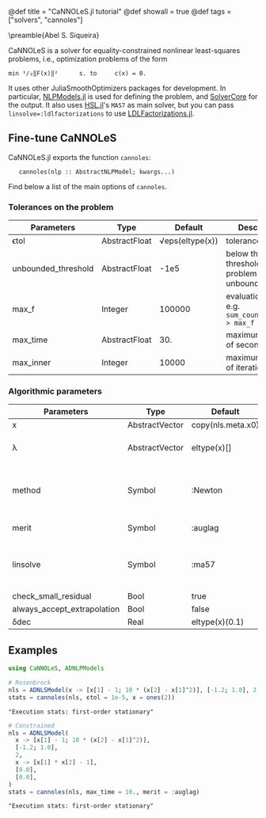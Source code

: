 @def title = "CaNNOLeS.jl tutorial"
@def showall = true
@def tags = ["solvers", "cannoles"]

\preamble{Abel S. Siqueira}



CaNNOLeS is a solver for equality-constrained nonlinear least-squares problems, i.e.,
optimization problems of the form

    min ¹/₂‖F(x)‖²      s. to     c(x) = 0.

It uses other JuliaSmoothOptimizers packages for development.
In particular, [NLPModels.jl](https://github.com/JuliaSmoothOptimizers/NLPModels.jl) is used for defining the problem, and [SolverCore](https://github.com/JuliaSmoothOptimizers/SolverCore.jl) for the output.
It also uses [HSL.jl](https://github.com/JuliaSmoothOptimizers/HSL.jl)'s `MA57` as main solver, but you can pass `linsolve=:ldlfactorizations` to use [LDLFactorizations.jl](https://github.com/JuliaSmoothOptimizers/LDLFactorizations.jl).

## Fine-tune CaNNOLeS

CaNNOLeS.jl exports the function `cannoles`:
```plaintext
   cannoles(nlp :: AbstractNLPModel; kwargs...)
```

Find below a list of the main options of `cannoles`.

### Tolerances on the problem

| Parameters           | Type          | Default         | Description                                        |
| -------------------- | ------------- | --------------- | -------------------------------------------------- |
| ϵtol                 | AbstractFloat | √eps(eltype(x)) | tolerance.                                         |
| unbounded_threshold  | AbstractFloat | -1e5            | below this threshold the problem is unbounded.     |
| max_f                | Integer       | 100000          | evaluation limit, e.g. `sum_counters(nls) > max_f` |
| max_time             | AbstractFloat | 30.             | maximum number of seconds.                         |
| max_inner            | Integer       | 10000           | maximum number of iterations.                      |

### Algorithmic parameters

| Parameters                  | Type           | Default           | Description                                        |
| --------------------------- | -------------- | ----------------- | -------------------------------------------------- |
| x                           | AbstractVector | copy(nls.meta.x0) | initial guess. |
| λ                           | AbstractVector | eltype(x)[]       | initial guess for the Lagrange mutlipliers. |
| method                      | Symbol         | :Newton           | method to compute direction, `:Newton`, `:LM`, `:Newton_noFHess`, or `:Newton_vanishing`. |
| merit                       | Symbol         | :auglag           | merit function: `:norm1`, `:auglag` |
| linsolve                    | Symbol         | :ma57             | solver use to compute the factorization: `:ma57`, `:ma97`, `:ldlfactorizations` |
| check_small_residual        | Bool           | true              | |
| always_accept_extrapolation | Bool           | false             | |
| δdec                        | Real           | eltype(x)(0.1)    | |

## Examples

```julia
using CaNNOLeS, ADNLPModels

# Rosenbrock
nls = ADNLSModel(x -> [x[1] - 1; 10 * (x[2] - x[1]^2)], [-1.2; 1.0], 2)
stats = cannoles(nls, ϵtol = 1e-5, x = ones(2))
```

```plaintext
"Execution stats: first-order stationary"
```



```julia
# Constrained
nls = ADNLSModel(
  x -> [x[1] - 1; 10 * (x[2] - x[1]^2)],
  [-1.2; 1.0],
  2,
  x -> [x[1] * x[2] - 1],
  [0.0],
  [0.0],
)
stats = cannoles(nls, max_time = 10., merit = :auglag)
```

```plaintext
"Execution stats: first-order stationary"
```


